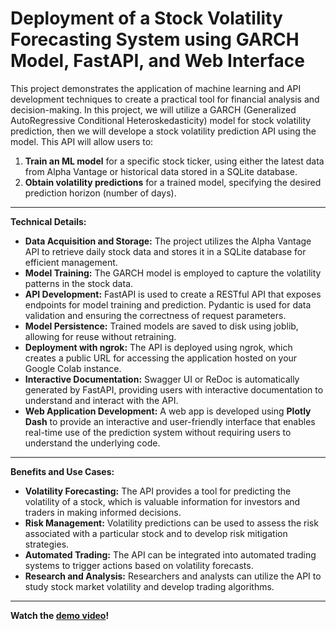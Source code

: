 # Deployment of a Stock Volatility Forecasting System using GARCH Model, FastAPI, and Web Interface

This project demonstrates the application of machine learning and API development techniques to create a practical tool for financial analysis and decision-making. In this project, we will utilize a GARCH (Generalized AutoRegressive Conditional Heteroskedasticity) model for stock volatility prediction, then we will develope a stock volatility prediction API using the model. This API will allow users to:

1. **Train an ML model** for a specific stock ticker, using either the latest data from Alpha Vantage or historical data stored in a SQLite database.
2. **Obtain volatility predictions** for a trained model, specifying the desired prediction horizon (number of days).

---

**Technical Details:**

*   **Data Acquisition and Storage:** The project utilizes the Alpha Vantage API to retrieve daily stock data and stores it in a SQLite database for efficient management.
*   **Model Training:** The GARCH model is employed to capture the volatility patterns in the stock data.
*   **API Development:** FastAPI is used to create a RESTful API that exposes endpoints for model training and prediction. Pydantic is used for data validation and ensuring the correctness of request parameters.
*   **Model Persistence:** Trained models are saved to disk using joblib, allowing for reuse without retraining.
*   **Deployment with ngrok:** The API is deployed using ngrok, which creates a public URL for accessing the application hosted on your Google Colab instance.
*   **Interactive Documentation:** Swagger UI or ReDoc is automatically generated by FastAPI, providing users with interactive documentation to understand and interact with the API.
*   **Web Application Development:** A web app is developed using **Plotly Dash** to provide an interactive and user-friendly interface that enables real-time use of the prediction system without requiring users to understand the underlying code.

---

**Benefits and Use Cases:**

*   **Volatility Forecasting:** The API provides a tool for predicting the volatility of a stock, which is valuable information for investors and traders in making informed decisions.
*   **Risk Management:** Volatility predictions can be used to assess the risk associated with a particular stock and to develop risk mitigation strategies.
*   **Automated Trading:** The API can be integrated into automated trading systems to trigger actions based on volatility forecasts.
*   **Research and Analysis:** Researchers and analysts can utilize the API to study stock market volatility and develop trading algorithms.

---

**Watch the [demo video](https://youtu.be/NBZkbZfds_E?si=Axk5KKO-X6VuDQGV)!**
